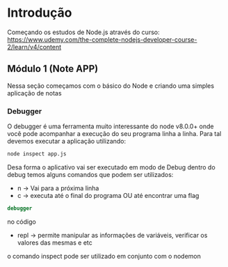 # Introdução

Começando os estudos de Node.js através do curso: https://www.udemy.com/the-complete-nodejs-developer-course-2/learn/v4/content

## Módulo 1 (Note APP)
Nessa seção começamos com o básico do Node e criando uma simples aplicação de notas

### Debugger
O debugger é uma ferramenta muito interessante do node v8.0.0+ onde você pode acompanhar a execução do seu programa linha a linha. Para tal devemos executar a aplicação utilizando:
```bash
node inspect app.js
```

Desa forma o aplicativo vai ser executado em modo de Debug dentro do debug temos alguns comandos que podem ser utilizados:
- n -> Vai para a próxima linha
- c -> executa até o final do programa OU até encontrar uma flag 
```js 
debugger 
```
no código
- repl -> permite manipular as informações de variáveis, verificar os valores das mesmas e etc

o comando inspect pode ser utilizado em conjunto com o nodemon